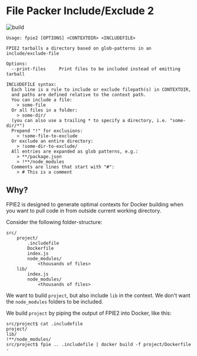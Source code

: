 # File Packer Include/Exclude 2
![build](https://github.com/gaggle/fpie2/workflows/build/badge.svg?branch=master)

```
Usage: fpie2 [OPTIONS] <CONTEXTDIR> <INCLUDEFILE>

FPIE2 tarballs a directory based on glob-patterns in an include/exclude-file

Options:
  --print-files		Print files to be included instead of emitting tarball

INCLUDEFILE syntax:
  Each line is a rule to include or exclude filepath(s) in CONTEXTDIR,
  and paths are defined relative to the context path.
  You can include a file:
    > some-file
  Or all files in a folder:
    > some-dir/
  (you can also use a trailing * to specify a directory, i.e. "some-dir/*")
  Prepend "!" for exclusions:
    > !some-file-to-exclude
  Or exclude an entire directory:
    > !some-dir-to-exclude/
  All entries are expanded as glob patterns, e.g.:
    > **/package.json
    > !**/node_modules
  Comments are lines that start with "#":
    > # This is a comment
```

## Why?
FPIE2 is designed to generate optimal contexts for Docker building 
when you want to pull code in from outside current working directory.

Consider the following folder-structure:
```
src/
    project/
        .includefile
        Dockerfile
        index.js
        node_modules/
            <thousands of files>
    lib/
        index.js
        node_modules/
            <thousands of files>
```

We want to build `project`, but also include `lib` in the context. 
We don't want the `node_modules` folders to be included.

We build `project` by piping the output of FPIE2 into Docker, like this: 

```
src/project$ cat .includefile
project/
lib/
!**/node_modules/
src/project$ fpie .. .includefile | docker build -f project/Dockerfile -
```
